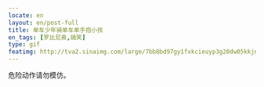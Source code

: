 ```yaml
---
locate: en
layout: en/post-full
title: 单车少年骑单车单手抱小孩
en_tags: [罗比尼奥,搞笑]
type: gif
featimg: http://tva2.sinaimg.com/large/7bb8bd97gy1fxkcieuyp3g20dw05kkjn.gif
---
```


危险动作请勿模仿。